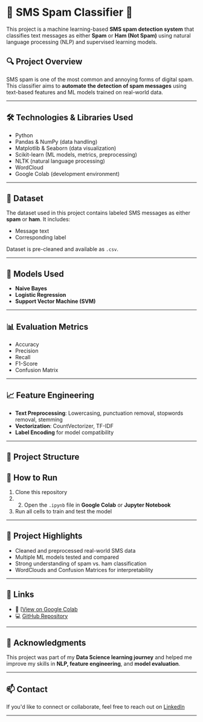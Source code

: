 # 📱 SMS Spam Classifier 🚫

This project is a machine learning-based **SMS spam detection system** that classifies text messages as either **Spam** or **Ham (Not Spam)** using natural language processing (NLP) and supervised learning models.

## 🔍 Project Overview

SMS spam is one of the most common and annoying forms of digital spam. This classifier aims to **automate the detection of spam messages** using text-based features and ML models trained on real-world data.

---

## 🛠️ Technologies & Libraries Used

- Python
- Pandas & NumPy (data handling)
- Matplotlib & Seaborn (data visualization)
- Scikit-learn (ML models, metrics, preprocessing)
- NLTK (natural language processing)
- WordCloud
- Google Colab (development environment)

---

## 📁 Dataset

The dataset used in this project contains labeled SMS messages as either **spam** or **ham**. It includes:
- Message text
- Corresponding label

Dataset is pre-cleaned and available as `.csv`.

---

## 🧠 Models Used

- **Naive Bayes**
- **Logistic Regression**
- **Support Vector Machine (SVM)**

---

## 📊 Evaluation Metrics

- Accuracy
- Precision
- Recall
- F1-Score
- Confusion Matrix

---

## 📈 Feature Engineering

- **Text Preprocessing**: Lowercasing, punctuation removal, stopwords removal, stemming
- **Vectorization**: CountVectorizer, TF-IDF
- **Label Encoding** for model compatibility

---

## 📂 Project Structure
## 🧪 How to Run

1. Clone this repository
2. 2. Open the `.ipynb` file in **Google Colab** or **Jupyter Notebook**  
3. Run all cells to train and test the model  

---

## 📌 Project Highlights

- Cleaned and preprocessed real-world SMS data
- Multiple ML models tested and compared
- Strong understanding of spam vs. ham classification
- WordClouds and Confusion Matrices for interpretability

---

## 🔗 Links

- 🔬 [[View on Google Colab](https://colab.research.google.com/your_colab_link_here](https://colab.research.google.com/drive/1VCH3pxQKHoWJn-H3n325HwwEEgW-ZS8M?usp=sharing))  
- 💻 [GitHub Repository](https://github.com/yourusername/SMS-Spam-Classifier)

---

## 🙌 Acknowledgments

This project was part of my **Data Science learning journey** and helped me improve my skills in **NLP, feature engineering**, and **model evaluation**.

---

## 📫 Contact

If you'd like to connect or collaborate, feel free to reach out on [LinkedIn]([https://linkedin.com/in/your-profile](https://www.linkedin.com/in/abhinav-sharma-945a45316/))

---

